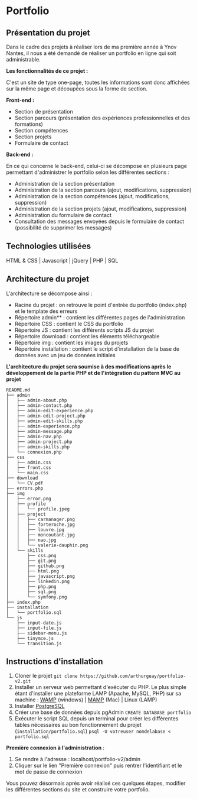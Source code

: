 # Portfolio

## Présentation du projet

Dans le cadre des projets à réaliser lors de ma première année à Ynov Nantes, il nous a été demandé de réaliser un portfolio en ligne qui soit administrable.

**Les fonctionnalités de ce projet :** 

C'est un site de type one-page, toutes les informations sont donc affichées sur la même page et découpées sous la forme de section.

 **Front-end :**

 - Section de présentation 
 - Section parcours (présentation des expériences professionnelles et des formations)
 - Section compétences
 - Section projets
 - Formulaire de contact

**Back-end :** 

En ce qui concerne le back-end, celui-ci se décompose en plusieurs page permettant d'administrer le portfolio selon les différentes sections :

 - Administration de la section présentation
 - Administration de la section parcours (ajout, modifications, suppression)
 - Administration de la section compétences (ajout, modifications, suppression)
 - Administration de la section projets (ajout, modifications, suppression)
 - Administration du formulaire de contact
 - Consultation des messages envoyées depuis le formulaire de contact (possibilité de supprimer les messages)


## Technologies utilisées

HTML & CSS | Javascript | jQuery | PHP | SQL 

## Architecture du projet

L'architecture se décompose ainsi : 

 - Racine du projet : on retrouve le point d'entrée du portfolio (index.php) et le template des erreurs
 - Répertoire admin** : contient les différentes pages de l'administration
 - Répertoire CSS : contient le CSS du portfolio
 - Répertoire JS : contient les différents scripts JS du projet
 - Répertoire download : contient les éléments téléchargeable 
 - Répertoire img : contient les images du projets
 - Répertoire installation : contient le script d'installation de la base de données avec un jeu de données initiales

**L'architecture du projet sera soumise à des modifications après le développement de la partie PHP et de l'intégration du pattern MVC au projet**

    README.md
    ├── admin
    │   ├── admin-about.php
    │   ├── admin-contact.php
    │   ├── admin-edit-experience.php
    │   ├── admin-edit-project.php
    │   ├── admin-edit-skills.php
    │   ├── admin-experience.php
    │   ├── admin-message.php
    │   ├── admin-nav.php
    │   ├── admin-project.php
    │   ├── admin-skills.php
    │   └── connexion.php
    ├── css
    │   ├── admin.css
    │   ├── front.css
    │   └── main.css
    ├── download
    │   └── CV.pdf
    ├── errors.php
    ├── img
    │   ├── error.png
    │   ├── profile
    │   │   └── profile.jpeg
    │   ├── project
    │   │   ├── carmanager.png
    │   │   ├── forteroche.jpg
    │   │   ├── louvre.jpg
    │   │   ├── moncoutant.jpg
    │   │   ├── nao.jpg
    │   │   └── valerie-dauphin.png
    │   └── skills
    │       ├── css.png
    │       ├── git.png
    │       ├── github.png
    │       ├── html.png
    │       ├── javascript.png
    │       ├── linkedin.png
    │       ├── php.png
    │       ├── sql.png
    │       └── symfony.png
    ├── index.php
    ├── installation
    │   └── portfolio.sql
    └── js
        ├── input-date.js
        ├── input-file.js
        ├── sidebar-menu.js
        ├── tinymce.js
        └── transition.js



## Instructions d'installation

 1. Cloner le projet `git clone https://github.com/arthurgeay/portfolio-v2.git`
 2. Installer un serveur web permettant d'exécuter du PHP. Le plus simple étant d'installer une plateforme LAMP (Apache, MySQL, PHP) sur sa machine : [WAMP](https://www.clubic.com/telecharger-fiche27009-wampserver.html) (windows) | [MAMP](https://www.mamp.info/en/) (Mac) | Linux (LAMP)
 3. Installer [PostgreSQL](https://www.pgadmin.org/)
 4. Créer une base de données depuis pgAdmin `CREATE DATABASE portfolio` 
 5. Exécuter le script SQL depuis un terminal pour créer les différentes tables nécessaires au bon fonctionnement du projet (`installation/portfolio.sql`) `psql -U votreuser nomdelabase < portfolio.sql`


**Première connexion à l'administration** :
 1. Se rendre à l'adresse : localhost/portfolio-v2/admin
 2. Cliquer sur le lien "Première connexion" puis rentrer l'identifiant et le mot de passe de connexion

Vous pouvez désormais  après avoir réalisé ces quelques étapes, modifier les différentes sections du site et construire votre portfolio.


